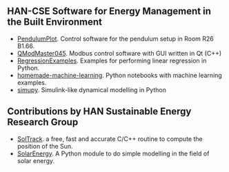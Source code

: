 ## HAN-CSE Software for Energy Management in the Built Environment

* [PendulumPlot](https://github.com/hancse/PendulumPlot). Control software for the pendulum setup in Room R26 B1.66.
* [QModMaster045](https://github.com/hancse/QModMaster045). Modbus control software with GUI written in Qt (C++)
* [RegressionExamples](https://github.com/hancse/RegressionExamples). Examples for performing linear regression in Python.
* [homemade-machine-learning](https://github.com/hancse/homemade-machine-learning). Python notebooks with machine learning examples.
* [simupy](https://github.com/hancse/simupy). Simulink-like dynamical modelling in Python
## Contributions by HAN Sustainable Energy Research Group
* [SolTrack](https://github.com/MarcvdSluys/SolTrack). a free, fast and accurate C/C++ routine to compute the position of the Sun. 
* [SolarEnergy](https://github.com/MarcvdSluys/SolarEnergy). A Python module to do simple modelling in the field of solar energy. 
